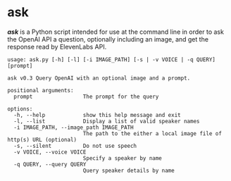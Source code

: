 # ask
**_ask_** is a Python script intended for use at the command line in order to ask the OpenAI API a question, optionally including an image, and get the response read by ElevenLabs API. 

```
usage: ask.py [-h] [-l] [-i IMAGE_PATH] [-s | -v VOICE | -q QUERY] [prompt]

ask v0.3 Query OpenAI with an optional image and a prompt.

positional arguments:
  prompt                The prompt for the query

options:
  -h, --help            show this help message and exit
  -l, --list            Display a list of valid speaker names
  -i IMAGE_PATH, --image_path IMAGE_PATH
                        The path to the either a local image file of http(s) URL (optional)
  -s, --silent          Do not use speech
  -v VOICE, --voice VOICE
                        Specify a speaker by name
  -q QUERY, --query QUERY
                        Query speaker details by name
```
